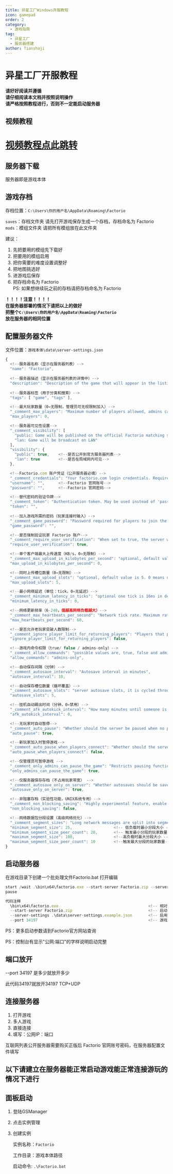 ```yaml
---
title: 异星工厂Windows开服教程
icon: gamepad
order: 2
category:
  - 游戏指南
tag:
  - 异星工厂
  - 服务器搭建
author: Tianshaji
---
```


# 异星工厂开服教程

**请好好阅读并遵循**  
**请仔细阅读本文档并按照说明操作**  
**请严格按照教程进行，否则不一定能启动服务器**

## 视频教程


# [视频教程点此跳转](https://www.bilibili.com/video/BV1jPe7zVEp2/?vd_source=0ec23c0699e56fe797fe533d876b8df5)


## 服务器下载

服务器即是游戏本体

## 游戏存档
存档位置：`C:\Users\你的用户名\AppData\Roaming\Factorio`

`saves`：存档文件夹 请先打开游戏保存生成一个存档，存档命名为 Factorio  
`mods`：模组文件夹 请把所有模组放在此文件夹

建议：  
1. 先把要用的模组先下载好  
2. 把要用的模组启用  
3. 把你需要的难度设置调整好  
4. 把地图挑选好  
5. 进游戏后保存  
6. 把存档命名为 Factorio  
PS: 如果想继续玩之前的存档请把存档命名为 Factorio

**！！！！注意！！！！**  
**在服务器部署的情况下请把以上的做好**  
**把整个`C:\Users\你的用户名\AppData\Roaming\Factorio`**  
**放在服务器的相同位置**

## 配置服务器文件
文件位置：`游戏本体\data\server-settings.json`

```js
{
  <!--服务器名称（显示在服务器列表）-->
  "name": "Factorio",
  
  <!--服务器描述（显示在服务器列表的详情中）-->
  "description": "Description of the game that will appear in the listing",
  
  <!--服务器标签（用于分类和搜索）-->
  "tags": [ "game", "tags" ],

  <!--最大玩家数量（0=无限制，管理员可无视限制加入）-->
  "_comment_max_players": "Maximum number of players allowed, admins can join even a full server. 0 means unlimited.",
  "max_players": 0,

  <!--服务器可见性设置-->
  "_comment_visibility": [
    "public: Game will be published on the official Factorio matching server",
    "lan: Game will be broadcast on LAN"
  ],
  "visibility": {
    "public": true,    <!--是否公开到官方服务器列表-->
    "lan": true        <!--是否在局域网内可见-->
  },

  <!--Factorio.com 账户凭证（公开服务器必填）-->
  "_comment_credentials": "Your factorio.com login credentials. Required for games with visibility public",
  "username": "",      <!--Factorio 官网账号-->
  "password": "",      <!--Factorio 官网密码-->

  <!--替代密码的验证令牌-->
  "_comment_token": "Authentication token. May be used instead of 'password' above.",
  "token": "",
    
  <!--加入游戏所需的密码（玩家连接时输入）-->
  "_comment_game_password": "Password required for players to join the server",
  "game_password": "",

  <!--是否强制验证玩家 Factorio 账户-->
  "_comment_require_user_verification": "When set to true, the server will only allow clients that have a valid Factorio.com account",
  "require_user_verification": true,

  <!--单个客户端最大上传速度（KB/s，0=无限制）-->
  "_comment_max_upload_in_kilobytes_per_second": "optional, default value is 0. 0 means unlimited.",
  "max_upload_in_kilobytes_per_second": 0,

  <!--同时上传槽位数量（0=无限制）-->
  "_comment_max_upload_slots": "optional, default value is 5. 0 means unlimited.",
  "max_upload_slots": 5,

  <!--最小网络延迟（单位：tick，0=无延迟）-->
  "_comment_minimum_latency_in_ticks": "optional one tick is 16ms in default speed, default value is 0. 0 means no minimum.",
  "minimum_latency_in_ticks": 0,

  <!--网络更新频率（6-240，值越高网络负载越大）-->
  "_comment_max_heartbeats_per_second": "Network tick rate. Maximum rate game updates packets are sent at before bundling them together. Minimum value is 6, maximum value is 240.",
  "max_heartbeats_per_second": 60,

  <!--是否允许老玩家突破人数限制-->
  "_comment_ignore_player_limit_for_returning_players": "Players that played on this map already can join even when the max player limit was reached.",
  "ignore_player_limit_for_returning_players": false,

  <!--游戏内命令权限（true/ false / admins-only）-->
  "_comment_allow_commands": "possible values are, true, false and admins-only",
  "allow_commands": "admins-only",

  <!--自动保存间隔（分钟）-->
  "_comment_autosave_interval": "Autosave interval in minutes",
  "autosave_interval": 10,

  <!--自动保存槽位数量（循环覆盖）-->
  "_comment_autosave_slots": "server autosave slots, it is cycled through when the server autosaves.",
  "autosave_slots": 5,

  <!--挂机自动踢出时间（分钟，0=禁用）-->
  "_comment_afk_autokick_interval": "How many minutes until someone is kicked when doing nothing, 0 for never.",
  "afk_autokick_interval": 0,

  <!--无玩家时自动暂停-->
  "_comment_auto_pause": "Whether should the server be paused when no players are present.",
  "auto_pause": true,

  <!--新玩家加入时暂停游戏-->
  "_comment_auto_pause_when_players_connect": "Whether should the server be paused when someone is connecting to the server.",
  "auto_pause_when_players_connect": false,

  <!--仅管理员可暂停游戏 -->
  "_comment_only_admins_can_pause_the_game": "Restricts pausing functionality to administrators only",
  "only_admins_can_pause_the_game": true,

  <!--仅服务器保存存档（不占用玩家带宽） -->
  "_comment_autosave_only_on_server": "Whether autosaves should be saved only on server or also on all connected clients. Default is true.",
  "autosave_only_on_server": true,

  <!--非阻塞存档（实验性功能，UNIX系统专用）-->
  "_comment_non_blocking_saving": "Highly experimental feature, enable only at your own risk of losing your saves. On UNIX systems, server will fork itself to create an autosave. Autosaving on connected Windows clients will be disabled regardless of autosave_only_on_server option.",
  "non_blocking_saving": false,

  <!--网络数据包分段设置（高级网络优化）-->
  "_comment_segment_sizes": "Long network messages are split into segments that are sent over multiple ticks. Their size depends on the number of peers currently connected. Increasing the segment size will increase upload bandwidth requirement for the server and download bandwidth requirement for clients. This setting only affects server outbound messages. Changing these settings can have a negative impact on connection stability for some clients.",
  "minimum_segment_size": 25,                  <!-- 低负载时最小分段大小 -->
  "minimum_segment_size_peer_count": 20,       <!-- 触发最小分段的玩家数量 -->
  "maximum_segment_size": 100,                 <!--高负载时最大分段大小 -->
  "maximum_segment_size_peer_count": 10        <!--触发最大分段的玩家数量-->
}
```

## 启动服务器

在游戏目录下创建一个批处理文件Factorio.bat
打开编辑

```js
start /wait .\bin\x64\factorio.exe --start-server Factorio.zip --server-settings .\data\server-settings.example.json --port 34197
pause
```
```js
代码注释
  \bin\x64\factorio.exe                                       <!-- 相对路径，不要随便动 -->
  --start-server Factorio.zip                                 <!-- 启动Factorio.zip存档 -->
  --server-settings .\data\server-settings.example.json       <!-- 启用server-settings.example.json服务器配置文件 -->
  --port 34197                                                <!-- 游戏端口 -->
```
PS：更多启动参数请到Factorio官方网站查询

PS：控制台有显示"公网:端口"的字样说明启动完整

## 端口放开

--port 34197 是多少就放开多少 

此代码34197就放开34197 TCP+UDP

## 连接服务器

1. 打开游戏
2. 多人游戏
3. 直接连接
4. 填写：公网IP：端口

互联网列表公开服务器需要购买正版后 Factorio 官网账号密码，在服务器配置文件填写

## 以下请建立在服务器能正常启动游戏能正常连接游玩的情况下进行
## 面板启动

1. 登陆GSManager
2. 点击实例管理
3. 创建实例

   实例名称：```Factorio```

   工作目录：游戏本体路径

   启动命令: ```.\Factorio.bat```




